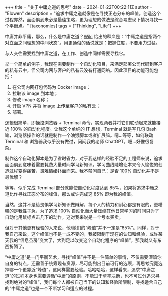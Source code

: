 +++
title = "关于中庸之道的思考"
date = 2024-01-22T00:22:11Z
author = "Elowen"
description = "追求中庸之道就像是在寻找正态分布的峰值。创造这个过程亦然，面面俱到未必是最佳策略，更为理想的做法是综合考虑现下情况寻找一个平衡点。"
[taxonomies]
tags = ["Thinking", "Life"]
+++

中庸并非平庸，那么，什么是中庸之道？[Wiki](https://zh.wikipedia.org/wiki/%E4%B8%AD%E5%BA%B8%E4%B9%8B%E9%81%93) 给出的释义是：“中庸之道是指两个对立面之间理想的中间状态”。用更通俗的话说就是：把握住度，不要用力过猛。

与人交往需要找到中庸之道，在工作、创造中同样需要寻找它。

举一个简单的例子，我现在需要制作一个自动化项目，来满足部署公司代码到客户的私有云中，但公司内网与客户的私有云没有打通网络。因此项目的功能可能包括：

1. 在公司内网打包代码为 Docker image；
2. 拉取该 image 到本地；
3. 修改 image 名称；
4. 开启 VPN 并将 image 上传至客户的私有云；
5. 部署。

逻辑很简单，即操控浏览器 + Terminal 命令，实现两者并将它们联动起来就能接近 100% 的自动化程度。让我这个单纯的 IT 想想，Terminal 就是写几句 Bash 嘛，浏览器操作的话就是制作一个油猴脚本或者扩展嘛。嗯...等等，如何联动 Terminal 和 浏览器我似乎没有做过，问问我的老师 ChatGPT，嗯...好像很复杂。

制作这个自动化脚本是为了省时省力，对于我这样的经验不足的工程师来说，追求面面俱到意味着需要耗费大量时间学习新知识。学习曲线陡增让本来令人愉悦的创造过程变得痛苦，畏难情绪扑面而来。我不禁问自己：是否 100% 自动化并不是最优解？

等等，似乎完成 Terminal 部分就能使自动化程度达到 85%，如果将追求中庸之道比作寻找正态分布的峰值，那么或许完成这 85% 即为我的峰值。

当然，这并不是给畏惧学习新知识做辩解，每个人的精力和耐心都是有限的，更糟糕的是我性子急，为了追求 100% 自动化而大量压缩其他日常学习的时间只为了自动化用鼠标点击几下的动作，这对我来说是一个亏本买卖。

但对于其他更有经验的人来说，他/她们的“峰值”并不一定是“85%”。同样，对于我自己来说，这个峰值也不是一成不变的，我被限制于现在的认知和经验，或许某天我的“信息茧房”变大了，大到足以改变这个自动化程序的“峰值”，那我就又有东西折腾了。

“中庸之道”是一门平衡艺术，寻找“峰值”并不是一件简单的事情，不仅需要深谙你自身的特点，还需善于统筹现有资源，尽可能列出目前可行的选项，再思考究竟选择哪一个更靠近“峰值”，这同样需要经验。哈哈哈哈，这样看来，追求“中庸之道”的过程本身也需要遵循“中庸”的原则，不能过于草率决断，也不可过分追求寻找到绝对的“峰值”，我们每个人都被自己当下的认知和经验所限制，寻找适合自己的“中庸之道”也是一个不断学习和适应的过程。
